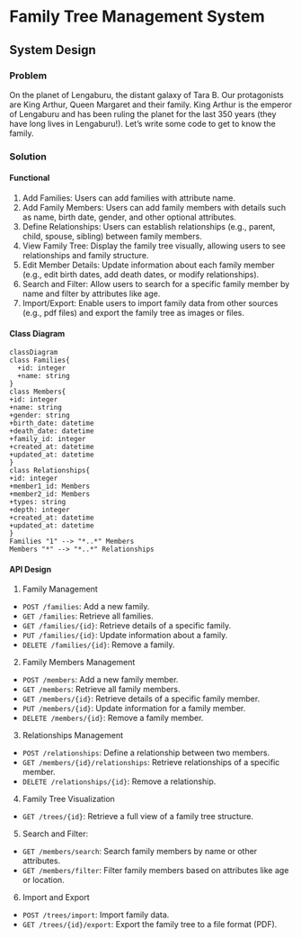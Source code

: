 # Family Tree Management System
## System Design
### Problem
  On the planet of Lengaburu, the distant galaxy of Tara B. Our protagonists are King Arthur, Queen Margaret and their family. King Arthur is the emperor of Lengaburu and has been ruling the planet for the last 350 years (they have long lives in Lengaburu!). Let’s write some code to get to know the family.
### Solution
#### Functional
1. Add Families: Users can add families with attribute name.
2. Add Family Members: Users can add family members with details such as name, birth date, gender, and other optional attributes.
3. Define Relationships: Users can establish relationships (e.g., parent, child, spouse, sibling) between family members.
4. View Family Tree: Display the family tree visually, allowing users to see relationships and family structure.
5. Edit Member Details: Update information about each family member (e.g., edit birth dates, add death dates, or modify relationships).
6. Search and Filter: Allow users to search for a specific family member by name and filter by attributes like age.
7. Import/Export: Enable users to import family data from other sources (e.g., pdf files) and export the family tree as images or files.

#### Class Diagram

```mermaid
classDiagram
class Families{
  +id: integer
  +name: string
}
class Members{
+id: integer
+name: string
+gender: string
+birth_date: datetime
+death_date: datetime
+family_id: integer
+created_at: datetime
+updated_at: datetime
}
class Relationships{
+id: integer
+member1_id: Members
+member2_id: Members
+types: string
+depth: integer
+created_at: datetime
+updated_at: datetime
}
Families "1" --> "*..*" Members
Members "*" --> "*..*" Relationships
```

#### API Design
1. Family Management
  - `POST /families`: Add a new family.
  - `GET /families`: Retrieve all families.
  - `GET /families/{id}`: Retrieve details of a specific family.
  - `PUT /families/{id}`: Update information about a family.
  - `DELETE /families/{id}`: Remove a family.
2. Family Members Management
  - `POST /members`: Add a new family member.
  - `GET /members`: Retrieve all family members.
  - `GET /members/{id}`: Retrieve details of a specific family member.
  - `PUT /members/{id}`: Update information for a family member.
  - `DELETE /members/{id}`: Remove a family member.
3. Relationships Management
 - `POST /relationships`: Define a relationship between two members.
 - `GET /members/{id}/relationships`: Retrieve relationships of a specific member.
 - `DELETE /relationships/{id}`: Remove a relationship.
4. Family Tree Visualization
 - `GET /trees/{id}`: Retrieve a full view of a family tree structure.
5. Search and Filter:
- `GET /members/search`: Search family members by name or other attributes.
- `GET /members/filter`: Filter family members based on attributes like age or location.
6. Import and Export
- `POST /trees/import`: Import family data.
- `GET /trees/{id}/export`: Export the family tree to a file format (PDF).
